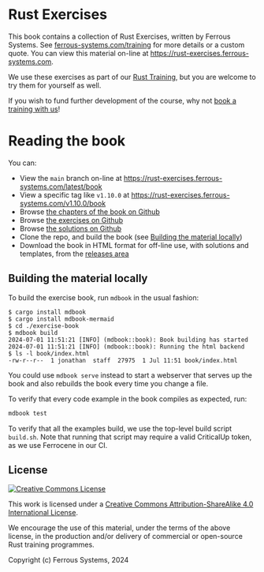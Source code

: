 # Rust Exercises

This book contains a collection of Rust Exercises, written by Ferrous Systems. See [ferrous-systems.com/training](https://ferrous-systems.com/training) for more details or a custom quote. You can view this material on-line at <https://rust-exercises.ferrous-systems.com>.

We use these exercises as part of our [Rust Training](https://ferrous-systems.com/training/), but you are welcome to try them for yourself as well.

If you wish to fund further development of the course, why not [book a training with us](https://ferrous-systems.com/training/)!

# Reading the book

You can:

* View the `main` branch on-line at <https://rust-exercises.ferrous-systems.com/latest/book>
* View a specific tag like `v1.10.0` at <https://rust-exercises.ferrous-systems.com/v1.10.0/book>
* Browse [the chapters of the book on Github](./exercise-book/src/SUMMARY.md)
* Browse [the exercises on Github](./exercise-templates)
* Browse [the solutions on Github](./exercise-solutions)
* Clone the repo, and build the book (see [Building the material locally](#building-the-material-locally))
* Download the book in HTML format for off-line use, with solutions and templates, from the [releases area](https://github.com/ferrous-systems/rust-exercises/releases)

## Building the material locally

To build the exercise book, run `mdbook` in the usual fashion:

```console
$ cargo install mdbook
$ cargo install mdbook-mermaid
$ cd ./exercise-book
$ mdbook build
2024-07-01 11:51:21 [INFO] (mdbook::book): Book building has started
2024-07-01 11:51:21 [INFO] (mdbook::book): Running the html backend
$ ls -l book/index.html
-rw-r--r--  1 jonathan  staff  27975  1 Jul 11:51 book/index.html
```

You could use `mdbook serve` instead to start a webserver that serves up the book and also rebuilds the book every time you change a file.

To verify that every code example in the book compiles as expected, run:

```sh
mdbook test
```

To verify that all the examples build, we use the top-level build script `build.sh`. Note that running that script may require a valid CriticalUp token, as we use Ferrocene in our CI.

## License

[![Creative Commons License](https://i.creativecommons.org/l/by-sa/4.0/88x31.png)](http://creativecommons.org/licenses/by-sa/4.0/)

This work is licensed under a [Creative Commons Attribution-ShareAlike 4.0 International License](http://creativecommons.org/licenses/by-sa/4.0/).

We encourage the use of this material, under the terms of the above license, in the production and/or delivery of commercial or open-source Rust training programmes.

Copyright (c) Ferrous Systems, 2024
